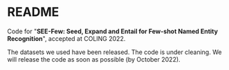 # README

Code for "**SEE-Few: Seed, Expand and Entail for Few-shot Named Entity Recognition**", accepted at COLING 2022. 

The datasets we used have been released. The code is under cleaning. We will release the code as soon as possible (by October 2022). 